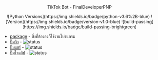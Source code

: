 <p align=center>TikTok Bot - FinalDeveloperPNP</p>
<p align=center>![Python Versions](https://img.shields.io/badge/python-v3.6%2B-blue)
![Version](https://img.shields.io/badge/version-v1.0-blue)
![build-passing](https://img.shields.io/badge/build-passing-brightgreen)

</p>

 - [package](https://github.com/FinalDeveloperPNP/TikTok/tree/package) - สิ่งที่ต้องลงก็ใช้งานโปรแกรม
 - [ปั้มวิว](https://github.com/FinalDeveloperPNP/TikTok/tree/%E0%B8%9B%E0%B8%B1%E0%B9%89%E0%B8%A1%E0%B8%A7%E0%B8%B4%E0%B8%A7) - ![status](https://img.shields.io/badge/status-working-brightgreen)
 - [ปั้มแชร์](https://github.com/FinalDeveloperPNP/TikTok/tree/%E0%B8%9B%E0%B8%B1%E0%B9%89%E0%B8%A1%E0%B9%81%E0%B8%8A%E0%B8%A3%E0%B9%8C) - ![status](https://img.shields.io/badge/status-soon-red)
 - [ปั้มใจคลิป](https://github.com/FinalDeveloperPNP/TikTok/tree/%E0%B8%9B%E0%B8%B1%E0%B9%89%E0%B8%A1%E0%B9%83%E0%B8%88%E0%B8%84%E0%B8%A5%E0%B8%B4%E0%B8%9B) - ![status](https://img.shields.io/badge/status-working-brightgreen)
